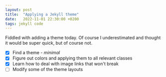 ```yaml
---
layout: post
title:  "Applying a Jekyll theme"
date:   2022-11-01 22:30:00 +0200
tags: jekyll code
---
```


Fiddled with adding a theme today. Of course I underestimated and thought it would be super quick,
but of course not.

- [x] Find a theme - _minimal_
- [x] Figure out colors and applying them to all relevant classes
- [x] Learn how to deal with image links that won't break
- [ ] Modify some of the theme layouts